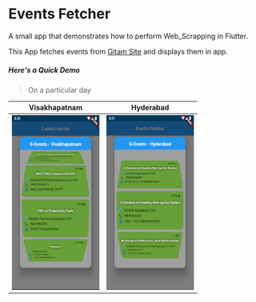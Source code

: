 # Events Fetcher

A small app that demonstrates how to perform Web_Scrapping in Flutter.

This App fetches events from [Gitam Site](https://login.gitam.edu) and displays them in app.

##### Here's a Quick Demo
> On a particular day

|Visakhapatnam|Hyderabad|
|-------------|---------|
|<img src="demo\Visakhapatnam.PNG" alt = "Vizag_Demo" width = "175" height ="350">|<img src="demo\Hyderabad.PNG" alt = "Vizag_Demo" width = "175" height ="350">|
